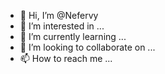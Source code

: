 - 👋 Hi, I’m @Nefervy
- 👀 I’m interested in ...
- 🌱 I’m currently learning ...
- 💞️ I’m looking to collaborate on ...
- 📫 How to reach me ...

<!---
Nefervy/Nefervy is a ✨ special ✨ repository because its `README.md` (this file) appears on your GitHub profile.
You can click the Preview link to take a look at your changes.
--->
